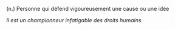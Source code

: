 (n.) Personne qui défend vigoureusement une cause ou une idée

*Il est un championneur infatigable des droits humains.*